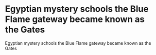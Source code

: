 # Egyptian mystery schools the Blue Flame gateway became known as the Gates

Egyptian mystery schools the Blue Flame gateway became known as the Gates